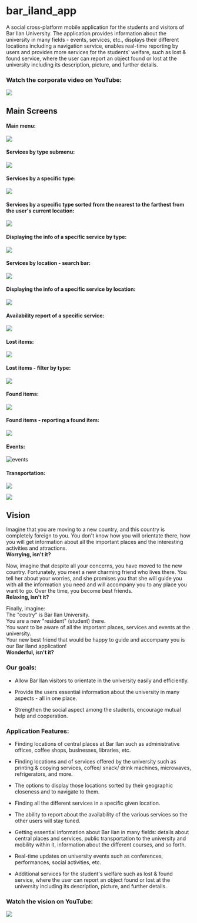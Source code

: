 # bar_iland_app

A social cross-platform mobile application for the students and visitors of Bar Ilan University.
The application provides information about the university in many fields - events, services, etc., displays their different locations including a navigation service, enables real-time reporting by users and provides more services for the students' welfare, such as lost & found service, where the user can report an object found or lost at the university including its description, picture, and further details.

### Watch the corporate video on YouTube:
[![](https://user-images.githubusercontent.com/45918740/99361647-161e1e00-28bb-11eb-9321-6a6a0bdf6dff.JPG)](https://youtu.be/LzVLXhbjTEs)

## Main Screens
#### Main menu:
![](https://user-images.githubusercontent.com/45918740/100708599-4682b380-33b5-11eb-88b5-beb09a21c323.JPG)

#### Services by type submenu:
![](https://user-images.githubusercontent.com/45918740/100709400-b6456e00-33b6-11eb-8760-2e7f174fa13d.JPG)

#### Services by a specific type:
![](https://user-images.githubusercontent.com/45918740/100708971-f2c49a00-33b5-11eb-90e7-164500cd7cfd.JPG)

#### Services by a specific type sorted from the nearest to the farthest from the user's current location:
![](https://user-images.githubusercontent.com/45918740/100709080-20a9de80-33b6-11eb-891a-531b3a61ea1e.JPG)

#### Displaying the info of a specific service by type:
![](https://user-images.githubusercontent.com/45918740/100709459-d5dc9680-33b6-11eb-8140-17a579b77dae.JPG)

#### Services by location - search bar:
![](https://user-images.githubusercontent.com/45918740/100709530-f86eaf80-33b6-11eb-8222-e692221e73b6.JPG)

#### Displaying the info of a specific service by location:
![](https://user-images.githubusercontent.com/45918740/100709585-0de3d980-33b7-11eb-81d0-9c626e58c7d8.JPG)

#### Availability report of a specific service:
![](https://user-images.githubusercontent.com/45918740/100709735-4d122a80-33b7-11eb-8dc7-2ee3f03e186f.JPG)

#### Lost items:
![](https://user-images.githubusercontent.com/45918740/100709812-6a46f900-33b7-11eb-9b51-780374ce0393.JPG)


#### Lost items - filter by type:
![](https://user-images.githubusercontent.com/45918740/100709880-864a9a80-33b7-11eb-8605-415be7a5263a.JPG)

#### Found items:
![](https://user-images.githubusercontent.com/45918740/100709921-982c3d80-33b7-11eb-9d4a-8183615ffeee.JPG)

#### Found items - reporting a found item:
![](https://user-images.githubusercontent.com/45918740/100709952-a5492c80-33b7-11eb-9a20-026a16a49a9c.JPG)

#### Events:
![events](https://user-images.githubusercontent.com/45918740/100710015-bdb94700-33b7-11eb-9393-a656b3f7a4c5.JPG)

#### Transportation:
![](https://user-images.githubusercontent.com/45918740/100710056-cc9ff980-33b7-11eb-8bec-b5ef7bbe4ad1.JPG)

![](https://user-images.githubusercontent.com/45918740/100710094-dcb7d900-33b7-11eb-8532-8e6afafcf18e.JPG)

## Vision

Imagine that you are moving to a new country, and this country is completely foreign to you. You don't know how you will orientate there, how you will get information about all the important places and the interesting activities and attractions.<br/>
**Worrying, isn't it?**

Now, imagine that despite all your concerns, you have moved to the new country. Fortunately, you meet a new charming friend who lives there.
You tell her about your worries, and she promises you that she will guide you with all the information you need and will accompany you to any place you want to go.
Over the time, you become best friends.<br/>
**Relaxing, isn't it?** 

Finally, imagine:<br/>
The "coutry" is Bar Ilan University.<br/>
You are a new "resident" (student) there.<br/>
You want to be aware of all the important places, services and events at the university.<br/>
Your new best friend that would be happy to guide and accompany you is our Bar Iland application!<br/>
**Wonderful, isn't it?**


### Our goals:
 * Allow Bar Ilan visitors to orientate in the university easily and efficiently.

 * Provide the users essential information about the university in many aspects - all in one place.

 * Strengthen the social aspect among the students, encourage mutual help and cooperation. 


### Application Features:
 * Finding locations of central places at Bar Ilan such as administrative offices, coffee shops, businesses, libraries, etc.

 * Finding locations and of services offered by the university such as printing & copying services, coffee/ snack/ drink machines, microwaves, refrigerators, and more.
 
 * The options to display those locations sorted by their geographic closeness and to navigate to them.
 
 * Finding all the different services in a specific given location.
 
 * The ability to report about the availability of the various services so the other users will stay tuned.
 
 * Getting essential information about Bar Ilan in many fields: details about central places and services, public transportation to the university and mobility within it, information about the different courses, and so forth.

 * Real-time updates on university events such as conferences, performances, social activities, etc. 

 * Additional services for the student's welfare such as lost & found service, where the user can report an object found or lost at the university including its description, picture, and further details.

### Watch the vision on YouTube:
[![](https://user-images.githubusercontent.com/45918740/99374672-7e74fb80-28cb-11eb-993b-39cf32b5ca94.JPG)](https://youtu.be/ncV2qGitrWg)
